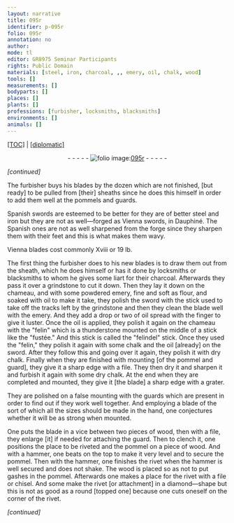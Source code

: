 ```yaml
---
layout: narrative
title: 095r
identifier: p-095r
folio: 095r
annotation: no
author:
mode: tl
editor: GR8975 Seminar Participants
rights: Public Domain
materials: [steel, iron, charcoal, ,, emery, oil, chalk, wood]
tools: []
measurements: []
bodyparts: []
places: []
plants: []
professions: [furbisher, locksmiths, blacksmiths]
environments: []
animals: []
---
```


<p><a href="{{ site.baseurl }}/translation/" target="_blank">[TOC]</a> | <a href="{{ site.baseurl }}/texts/p-095r_tc/">[diplomatic]</a></p><div class="folio" align="center">- - - - - <a href="http://gallica.bnf.fr/ark:/12148/btv1b10500001g/f195.image" target="_blank"><img src="https://cu-mkp.github.io/2017-workshop-edition/assets/photo-icon.png" alt="folio image: " style="display:inline-block; margin-bottom:-3px;"/>095r</a> - - - - - </div>  
 
*[continued]*
  
The <span class="pro">furbisher</span> buys his blades by the dozen which are not finished, [but ready] to be pulled from [their] sheaths since he does this himself in order to add them well at the pommels and guards.
 
Spanish swords are esteemed to be better for they are of better <span class="m">steel</span> and <span class="m">iron</span> but they are not as well—forged as Vienna swords, in Dauphiné. The Spanish ones are not as well sharpened from the forge since they sharpen them with their feet and this is what makes them wavy.
 
Vienna blades cost commonly Xviii or 19 lb.
 
The first thing the <span class="pro">furbisher</span> does to his new blades is to draw them out from the sheath, which he does himself or has it done by <span class="pro">locksmiths</span> or <span class="pro">blacksmiths</span> to whom he gives some liart for their <span class="m">charcoal</span>. Afterwards they pass it over a grindstone to cut it down. Then they lay it down on the chameau<span class="m">,</span> and with some powdered <span class="m">emery</span>, fine and soft as flour, and soaked with <span class="m">oil</span> to make it take, they polish the sword with the stick used to take off the tracks left by the grindstone and then they clean the blade well with the <span class="m">emery</span>. And they add a drop or two of <span class="m">oil</span> spread with the finger to give it luster. Once the <span class="m">oil</span> is applied, they polish it again on the chameau with the "felin" which is a thunderstone mounted on the middle of a stick like the "fustée." And this stick is called the "felindel" stick. Once they used the "felin," they polish it again with some <span class="m">chalk</span> and the <span class="m">oil</span> [already] on the sword. After they follow this and going over it again, they polish it with dry <span class="m">chalk</span>. Finally when they are finished with mounting [of the pommel and guard], they give it a sharp edge with a file. They then dry it and sharpen it and furbish it again with some dry <span class="m">chalk</span>. At the end when they are completed and mounted, they give it [the blade] a sharp edge with a grater.
 
They are polished on a false mounting with the guards which are present in order to find out if they work well together. And employing a blade of the sort of which all the sizes should be made in the hand, one conjectures whether it will be as strong when mounted.
 
One puts the blade in a vice between two pieces of <span class="m">wood</span>, then with a file, they enlarge [it] if needed for attaching the guard. Then to clench it, one positions the place to be riveted and the pommel on a piece of <span class="m">wood</span>. And with a hammer, one beats on the top to make it very level and to secure the pommel. Then with the hammer, one finishes the rivet when the hammer is well secured and does not shake. The <span class="m">wood</span> is placed so as not to put gashes in the pommel. Afterwards one makes a place for the rivet with a file or chisel. And some make the rivet [or attachment] in a diamond—shape but this is not as good as a round [topped one] because one cuts oneself on the corner of the rivet.
 
*[continued]*
 
